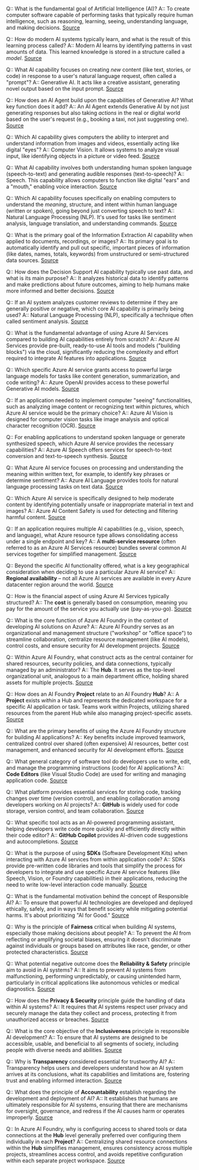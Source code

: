Q:: What is the fundamental goal of Artificial Intelligence (AI)?
A:: To create computer software capable of performing tasks that typically require human intelligence, such as reasoning, learning, seeing, understanding language, and making decisions. [Source](https://learn.microsoft.com/en-us/training/modules/prepare-azure-ai-development/2-what-is-ai)

Q:: How do modern AI systems typically learn, and what is the result of this learning process called?
A:: Modern AI learns by identifying patterns in vast amounts of data. This learned knowledge is stored in a structure called a *model*. [Source](https://learn.microsoft.com/en-us/training/modules/prepare-azure-ai-development/2-what-is-ai)

Q:: What AI capability focuses on creating *new* content (like text, stories, or code) in response to a user's natural language request, often called a "prompt"?
A:: Generative AI. It acts like a creative assistant, generating novel output based on the input prompt. [Source](https://learn.microsoft.com/en-us/training/modules/prepare-azure-ai-development/2-what-is-ai)

Q:: How does an AI Agent build upon the capabilities of Generative AI? What key function does it add?
A:: An AI Agent extends Generative AI by not just generating responses but also taking *actions* in the real or digital world based on the user's request (e.g., booking a taxi, not just suggesting one). [Source](https://learn.microsoft.com/en-us/training/modules/prepare-azure-ai-development/2-what-is-ai)

Q:: Which AI capability gives computers the ability to interpret and understand information from images and videos, essentially acting like digital "eyes"?
A:: Computer Vision. It allows systems to analyze visual input, like identifying objects in a picture or video feed. [Source](https://learn.microsoft.com/en-us/training/modules/prepare-azure-ai-development/2-what-is-ai)

Q:: What AI capability involves both understanding human spoken language (speech-to-text) and generating audible responses (text-to-speech)?
A:: Speech. This capability allows computers to function like digital "ears" and a "mouth," enabling voice interaction. [Source](https://learn.microsoft.com/en-us/training/modules/prepare-azure-ai-development/2-what-is-ai)

Q:: Which AI capability focuses specifically on enabling computers to understand the *meaning*, structure, and intent within human language (written or spoken), going beyond just converting speech to text?
A:: Natural Language Processing (NLP). It's used for tasks like sentiment analysis, language translation, and understanding commands. [Source](https://learn.microsoft.com/en-us/training/modules/prepare-azure-ai-development/2-what-is-ai)

Q:: What is the primary goal of the Information Extraction AI capability when applied to documents, recordings, or images?
A:: Its primary goal is to automatically identify and pull out specific, important pieces of information (like dates, names, totals, keywords) from unstructured or semi-structured data sources. [Source](https://learn.microsoft.com/en-us/training/modules/prepare-azure-ai-development/2-what-is-ai)

Q:: How does the Decision Support AI capability typically use past data, and what is its main purpose?
A:: It analyzes historical data to identify patterns and make predictions about future outcomes, aiming to help humans make more informed and better decisions. [Source](https://learn.microsoft.com/en-us/training/modules/prepare-azure-ai-development/2-what-is-ai)

Q:: If an AI system analyzes customer reviews to determine if they are generally positive or negative, which core AI capability is primarily being used?
A:: Natural Language Processing (NLP), specifically a technique often called sentiment analysis. [Source](https://learn.microsoft.com/en-us/training/modules/prepare-azure-ai-development/2-what-is-ai)

Q:: What is the fundamental advantage of using Azure AI Services compared to building AI capabilities entirely from scratch?
A:: Azure AI Services provide pre-built, ready-to-use AI tools and models ("building blocks") via the cloud, significantly reducing the complexity and effort required to integrate AI features into applications. [Source](https://learn.microsoft.com/en-us/training/modules/prepare-azure-ai-development/3-azure-ai-services)

Q:: Which specific Azure AI service grants access to powerful large language models for tasks like content generation, summarization, and code writing?
A:: Azure OpenAI provides access to these powerful Generative AI models. [Source](https://learn.microsoft.com/en-us/training/modules/prepare-azure-ai-development/3-azure-ai-services)

Q:: If an application needed to implement computer "seeing" functionalities, such as analyzing image content or recognizing text within pictures, which Azure AI service would be the primary choice?
A:: Azure AI Vision is designed for computer vision tasks like image analysis and optical character recognition (OCR). [Source](https://learn.microsoft.com/en-us/training/modules/prepare-azure-ai-development/3-azure-ai-services)

Q:: For enabling applications to understand spoken language or generate synthesized speech, which Azure AI service provides the necessary capabilities?
A:: Azure AI Speech offers services for speech-to-text conversion and text-to-speech synthesis. [Source](https://learn.microsoft.com/en-us/training/modules/prepare-azure-ai-development/3-azure-ai-services)

Q:: What Azure AI service focuses on processing and understanding the meaning within written text, for example, to identify key phrases or determine sentiment?
A:: Azure AI Language provides tools for natural language processing tasks on text data. [Source](https://learn.microsoft.com/en-us/training/modules/prepare-azure-ai-development/3-azure-ai-services)

Q:: Which Azure AI service is specifically designed to help moderate content by identifying potentially unsafe or inappropriate material in text and images?
A:: Azure AI Content Safety is used for detecting and filtering harmful content. [Source](https://learn.microsoft.com/en-us/training/modules/prepare-azure-ai-development/3-azure-ai-services)

Q:: If an application requires multiple AI capabilities (e.g., vision, speech, and language), what Azure resource type allows consolidating access under a single endpoint and key?
A:: A **multi-service resource** (often referred to as an Azure AI Services resource) bundles several common AI services together for simplified management. [Source](https://learn.microsoft.com/en-us/training/modules/prepare-azure-ai-development/3-azure-ai-services)

Q:: Beyond the specific AI functionality offered, what is a key geographical consideration when deciding to use a particular Azure AI service?
A:: **Regional availability** – not all Azure AI services are available in every Azure datacenter region around the world. [Source](https://learn.microsoft.com/en-us/training/modules/prepare-azure-ai-development/3-azure-ai-services)

Q:: How is the financial aspect of using Azure AI Services typically structured?
A:: The **cost** is generally based on consumption, meaning you pay for the amount of the service you actually use (pay-as-you-go). [Source](https://learn.microsoft.com/en-us/training/modules/prepare-azure-ai-development/3-azure-ai-services)

Q:: What is the core function of Azure AI Foundry in the context of developing AI solutions on Azure?
A:: Azure AI Foundry serves as an organizational and management structure ("workshop" or "office space") to streamline collaboration, centralize resource management (like AI models), control costs, and ensure security for AI development projects. [Source](https://learn.microsoft.com/en-us/training/modules/prepare-azure-ai-development/4-azure-ai-foundry)

Q:: Within Azure AI Foundry, what construct acts as the central container for shared resources, security policies, and data connections, typically managed by an administrator?
A:: The **Hub**. It serves as the top-level organizational unit, analogous to a main department office, holding shared assets for multiple projects. [Source](https://learn.microsoft.com/en-us/training/modules/prepare-azure-ai-development/4-azure-ai-foundry)

Q:: How does an AI Foundry **Project** relate to an AI Foundry **Hub**?
A:: A **Project** exists *within* a Hub and represents the dedicated workspace for a specific AI application or task. Teams work within Projects, utilizing shared resources from the parent Hub while also managing project-specific assets. [Source](https://learn.microsoft.com/en-us/training/modules/prepare-azure-ai-development/4-azure-ai-foundry)

Q:: What are the primary benefits of using the Azure AI Foundry structure for building AI applications?
A:: Key benefits include improved teamwork, centralized control over shared (often expensive) AI resources, better cost management, and enhanced security for AI development efforts. [Source](https://learn.microsoft.com/en-us/training/modules/prepare-azure-ai-development/4-azure-ai-foundry)

Q:: What general category of software tool do developers use to write, edit, and manage the programming instructions (code) for AI applications?
A:: **Code Editors** (like Visual Studio Code) are used for writing and managing application code. [Source](https://learn.microsoft.com/en-us/training/modules/prepare-azure-ai-development/5-tools-and-sdks)

Q:: What platform provides essential services for storing code, tracking changes over time (version control), and enabling collaboration among developers working on AI projects?
A:: **GitHub** is widely used for code storage, version control, and team collaboration. [Source](https://learn.microsoft.com/en-us/training/modules/prepare-azure-ai-development/5-tools-and-sdks)

Q:: What specific tool acts as an AI-powered programming assistant, helping developers write code more quickly and efficiently directly within their code editor?
A:: **GitHub Copilot** provides AI-driven code suggestions and autocompletions. [Source](https://learn.microsoft.com/en-us/training/modules/prepare-azure-ai-development/5-tools-and-sdks)

Q:: What is the purpose of using **SDKs** (Software Development Kits) when interacting with Azure AI services from within application code?
A:: SDKs provide pre-written code libraries and tools that simplify the process for developers to integrate and use specific Azure AI service features (like Speech, Vision, or Foundry capabilities) in their applications, reducing the need to write low-level interaction code manually. [Source](https://learn.microsoft.com/en-us/training/modules/prepare-azure-ai-development/5-tools-and-sdks)

Q:: What is the fundamental motivation behind the concept of Responsible AI?
A:: To ensure that powerful AI technologies are developed and deployed ethically, safely, and in ways that benefit society while mitigating potential harms. It's about prioritizing "AI for Good." [Source](https://learn.microsoft.com/en-us/training/modules/prepare-azure-ai-development/6-responsible-ai)

Q:: Why is the principle of **Fairness** critical when building AI systems, especially those making decisions about people?
A:: To prevent the AI from reflecting or amplifying societal biases, ensuring it doesn't discriminate against individuals or groups based on attributes like race, gender, or other protected characteristics. [Source](https://learn.microsoft.com/en-us/training/modules/prepare-azure-ai-development/6-responsible-ai)

Q:: What potential negative outcome does the **Reliability & Safety** principle aim to avoid in AI systems?
A:: It aims to prevent AI systems from malfunctioning, performing unpredictably, or causing unintended harm, particularly in critical applications like autonomous vehicles or medical diagnostics. [Source](https://learn.microsoft.com/en-us/training/modules/prepare-azure-ai-development/6-responsible-ai)

Q:: How does the **Privacy & Security** principle guide the handling of data within AI systems?
A:: It requires that AI systems respect user privacy and securely manage the data they collect and process, protecting it from unauthorized access or breaches. [Source](https://learn.microsoft.com/en-us/training/modules/prepare-azure-ai-development/6-responsible-ai)

Q:: What is the core objective of the **Inclusiveness** principle in responsible AI development?
A:: To ensure that AI systems are designed to be accessible, usable, and beneficial to all segments of society, including people with diverse needs and abilities. [Source](https://learn.microsoft.com/en-us/training/modules/prepare-azure-ai-development/6-responsible-ai)

Q:: Why is **Transparency** considered essential for trustworthy AI?
A:: Transparency helps users and developers understand how an AI system arrives at its conclusions, what its capabilities and limitations are, fostering trust and enabling informed interaction. [Source](https://learn.microsoft.com/en-us/training/modules/prepare-azure-ai-development/6-responsible-ai)

Q:: What does the principle of **Accountability** establish regarding the development and deployment of AI?
A:: It establishes that humans are ultimately responsible for AI systems, ensuring that there are mechanisms for oversight, governance, and redress if the AI causes harm or operates improperly. [Source](https://learn.microsoft.com/en-us/training/modules/prepare-azure-ai-development/6-responsible-ai)

Q:: In Azure AI Foundry, why is configuring access to shared tools or data connections at the **Hub** level generally preferred over configuring them individually in each **Project**?
A:: Centralizing shared resource connections within the **Hub** simplifies management, ensures consistency across multiple projects, streamlines access control, and avoids repetitive configuration within each separate project workspace. [Source](https://learn.microsoft.com/en-us/training/modules/prepare-azure-ai-development/4-azure-ai-foundry)
